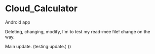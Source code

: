 # Cloud_Calculator
Android app
<p> Deleting, changing, modify, I'm to test my read-mee file! change on the way.
<p> Main update. (testing update.)  ()

